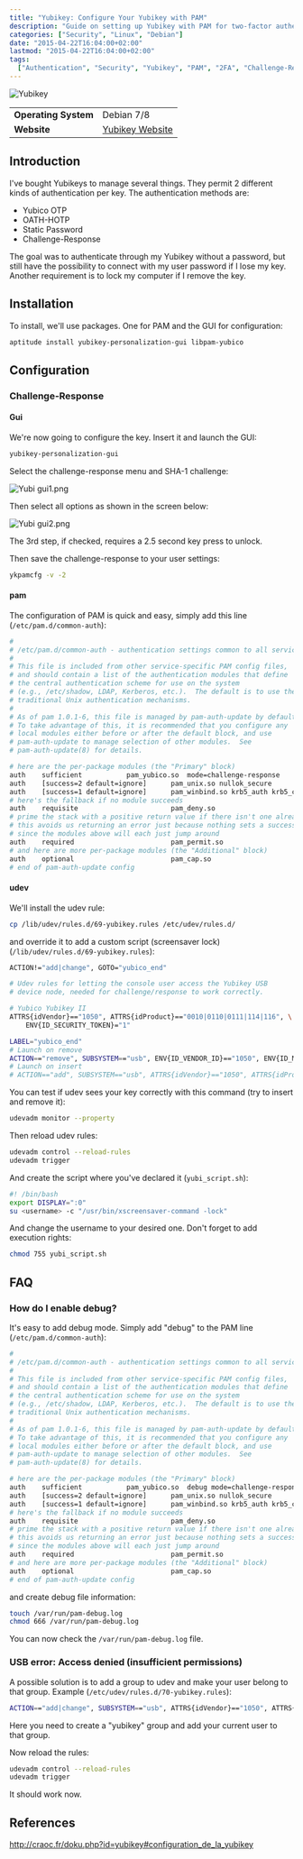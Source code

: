 ```yaml
---
title: "Yubikey: Configure Your Yubikey with PAM"
description: "Guide on setting up Yubikey with PAM for two-factor authentication on Linux systems, including configuration for challenge-response mode and automatic screen locking when the key is removed."
categories: ["Security", "Linux", "Debian"]
date: "2015-04-22T16:04:00+02:00"
lastmod: "2015-04-22T16:04:00+02:00"
tags:
  ["Authentication", "Security", "Yubikey", "PAM", "2FA", "Challenge-Response"]
---
```


![Yubikey](../../static/images/yubikey.avif)


|||
|-|-|
| **Operating System** | Debian 7/8 |
| **Website** | [Yubikey Website](https://www.yubico.com/) |


## Introduction

I've bought Yubikeys to manage several things. They permit 2 different kinds of authentication per key. The authentication methods are:

- Yubico OTP
- OATH-HOTP
- Static Password
- Challenge-Response

The goal was to authenticate through my Yubikey without a password, but still have the possibility to connect with my user password if I lose my key. Another requirement is to lock my computer if I remove the key.

## Installation

To install, we'll use packages. One for PAM and the GUI for configuration:

```bash
aptitude install yubikey-personalization-gui libpam-yubico
```

## Configuration

### Challenge-Response

#### Gui

We're now going to configure the key. Insert it and launch the GUI:

```bash
yubikey-personalization-gui
```

Select the challenge-response menu and SHA-1 challenge:

![Yubi gui1.png](../../static/images/yubi_gui1.avif)

Then select all options as shown in the screen below:

![Yubi gui2.png](../../static/images/yubi_gui2.avif)

The 3rd step, if checked, requires a 2.5 second key press to unlock.

Then save the challenge-response to your user settings:

```bash
ykpamcfg -v -2
```

#### pam

The configuration of PAM is quick and easy, simply add this line (`/etc/pam.d/common-auth`):

``` bash hl_lines="17"
#
# /etc/pam.d/common-auth - authentication settings common to all services
#
# This file is included from other service-specific PAM config files,
# and should contain a list of the authentication modules that define
# the central authentication scheme for use on the system
# (e.g., /etc/shadow, LDAP, Kerberos, etc.).  The default is to use the
# traditional Unix authentication mechanisms.
#
# As of pam 1.0.1-6, this file is managed by pam-auth-update by default.
# To take advantage of this, it is recommended that you configure any
# local modules either before or after the default block, and use
# pam-auth-update to manage selection of other modules.  See
# pam-auth-update(8) for details.

# here are the per-package modules (the "Primary" block)
auth    sufficient           pam_yubico.so  mode=challenge-response
auth    [success=2 default=ignore]      pam_unix.so nullok_secure
auth    [success=1 default=ignore]      pam_winbind.so krb5_auth krb5_ccache_type=FILE cached_login try_first_pass
# here's the fallback if no module succeeds
auth    requisite                       pam_deny.so
# prime the stack with a positive return value if there isn't one already;
# this avoids us returning an error just because nothing sets a success code
# since the modules above will each just jump around
auth    required                        pam_permit.so
# and here are more per-package modules (the "Additional" block)
auth    optional                        pam_cap.so
# end of pam-auth-update config
```

#### udev

We'll install the udev rule:

```bash
cp /lib/udev/rules.d/69-yubikey.rules /etc/udev/rules.d/
```

and override it to add a custom script (screensaver lock) (`/lib/udev/rules.d/69-yubikey.rules`):

``` bash hl_lines="9-11"
ACTION!="add|change", GOTO="yubico_end"

# Udev rules for letting the console user access the Yubikey USB
# device node, needed for challenge/response to work correctly.

# Yubico Yubikey II
ATTRS{idVendor}=="1050", ATTRS{idProduct}=="0010|0110|0111|114|116", \
    ENV{ID_SECURITY_TOKEN}="1"

LABEL="yubico_end"
# Launch on remove
ACTION=="remove", SUBSYSTEM=="usb", ENV{ID_VENDOR_ID}=="1050", ENV{ID_MODEL_ID}=="0010", RUN+="/path/yubi_remove_script.sh"
# Launch on insert
# ACTION=="add", SUBSYSTEM=="usb", ATTRS{idVendor}=="1050", ATTRS{idProduct}=="0010", RUN+="/path/yubi_add_script.sh"
```

You can test if udev sees your key correctly with this command (try to insert and remove it):

```bash
udevadm monitor --property
```

Then reload udev rules:

```bash
udevadm control --reload-rules
udevadm trigger
```

And create the script where you've declared it (`yubi_script.sh`):

``` bash hl_lines="3"
#! /bin/bash
export DISPLAY=":0"
su <username> -c "/usr/bin/xscreensaver-command -lock"
```

And change the username to your desired one. Don't forget to add execution rights:

```bash
chmod 755 yubi_script.sh
```

## FAQ

### How do I enable debug?

It's easy to add debug mode. Simply add "debug" to the PAM line (`/etc/pam.d/common-auth`):

``` bash hl_lines="17"
#
# /etc/pam.d/common-auth - authentication settings common to all services
#
# This file is included from other service-specific PAM config files,
# and should contain a list of the authentication modules that define
# the central authentication scheme for use on the system
# (e.g., /etc/shadow, LDAP, Kerberos, etc.).  The default is to use the
# traditional Unix authentication mechanisms.
#
# As of pam 1.0.1-6, this file is managed by pam-auth-update by default.
# To take advantage of this, it is recommended that you configure any
# local modules either before or after the default block, and use
# pam-auth-update to manage selection of other modules.  See
# pam-auth-update(8) for details.

# here are the per-package modules (the "Primary" block)
auth    sufficient           pam_yubico.so  debug mode=challenge-response
auth    [success=2 default=ignore]      pam_unix.so nullok_secure
auth    [success=1 default=ignore]      pam_winbind.so krb5_auth krb5_ccache_type=FILE cached_login try_first_pass
# here's the fallback if no module succeeds
auth    requisite                       pam_deny.so
# prime the stack with a positive return value if there isn't one already;
# this avoids us returning an error just because nothing sets a success code
# since the modules above will each just jump around
auth    required                        pam_permit.so
# and here are more per-package modules (the "Additional" block)
auth    optional                        pam_cap.so
# end of pam-auth-update config
```

and create debug file information:

```bash
touch /var/run/pam-debug.log
chmod 666 /var/run/pam-debug.log
```

You can now check the `/var/run/pam-debug.log` file.

### USB error: Access denied (insufficient permissions)

A possible solution is to add a group to udev and make your user belong to that group. Example (`/etc/udev/rules.d/70-yubikey.rules`):

```bash
ACTION=="add|change", SUBSYSTEM=="usb", ATTRS{idVendor}=="1050", ATTRS{idProduct}=="0010", MODE="0664", GROUP="yubikey"
```

Here you need to create a "yubikey" group and add your current user to that group.

Now reload the rules:

```bash
udevadm control --reload-rules
udevadm trigger
```

It should work now.

## References

http://craoc.fr/doku.php?id=yubikey#configuration_de_la_yubikey
